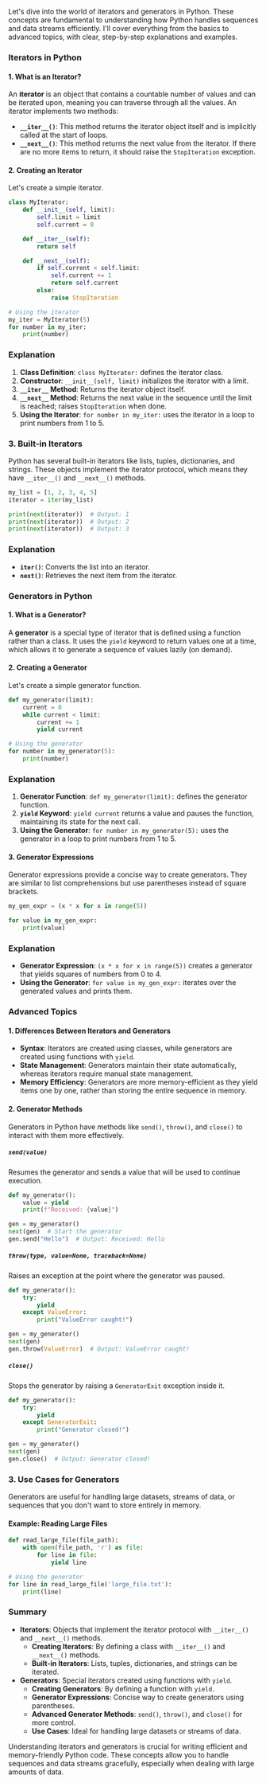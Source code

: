 Let's dive into the world of iterators and generators in Python. These concepts are fundamental to understanding how Python handles sequences and data streams efficiently. I'll cover everything from the basics to advanced topics, with clear, step-by-step explanations and examples.

### Iterators in Python

#### 1. What is an Iterator?

An **iterator** is an object that contains a countable number of values and can be iterated upon, meaning you can traverse through all the values. An iterator implements two methods:

- **`__iter__()`**: This method returns the iterator object itself and is implicitly called at the start of loops.
- **`__next__()`**: This method returns the next value from the iterator. If there are no more items to return, it should raise the `StopIteration` exception.

#### 2. Creating an Iterator

Let's create a simple iterator.

```python
class MyIterator:
    def __init__(self, limit):
        self.limit = limit
        self.current = 0

    def __iter__(self):
        return self

    def __next__(self):
        if self.current < self.limit:
            self.current += 1
            return self.current
        else:
            raise StopIteration

# Using the iterator
my_iter = MyIterator(5)
for number in my_iter:
    print(number)
```

### Explanation

1. **Class Definition**: `class MyIterator:` defines the iterator class.
2. **Constructor**: `__init__(self, limit)` initializes the iterator with a limit.
3. **`__iter__` Method**: Returns the iterator object itself.
4. **`__next__` Method**: Returns the next value in the sequence until the limit is reached; raises `StopIteration` when done.
5. **Using the Iterator**: `for number in my_iter:` uses the iterator in a loop to print numbers from 1 to 5.

### 3. Built-in Iterators

Python has several built-in iterators like lists, tuples, dictionaries, and strings. These objects implement the iterator protocol, which means they have `__iter__()` and `__next__()` methods.

```python
my_list = [1, 2, 3, 4, 5]
iterator = iter(my_list)

print(next(iterator))  # Output: 1
print(next(iterator))  # Output: 2
print(next(iterator))  # Output: 3
```

### Explanation

- **`iter()`**: Converts the list into an iterator.
- **`next()`**: Retrieves the next item from the iterator.

### Generators in Python

#### 1. What is a Generator?

A **generator** is a special type of iterator that is defined using a function rather than a class. It uses the `yield` keyword to return values one at a time, which allows it to generate a sequence of values lazily (on demand).

#### 2. Creating a Generator

Let's create a simple generator function.

```python
def my_generator(limit):
    current = 0
    while current < limit:
        current += 1
        yield current

# Using the generator
for number in my_generator(5):
    print(number)
```

### Explanation

1. **Generator Function**: `def my_generator(limit):` defines the generator function.
2. **`yield` Keyword**: `yield current` returns a value and pauses the function, maintaining its state for the next call.
3. **Using the Generator**: `for number in my_generator(5):` uses the generator in a loop to print numbers from 1 to 5.

#### 3. Generator Expressions

Generator expressions provide a concise way to create generators. They are similar to list comprehensions but use parentheses instead of square brackets.

```python
my_gen_expr = (x * x for x in range(5))

for value in my_gen_expr:
    print(value)
```

### Explanation

- **Generator Expression**: `(x * x for x in range(5))` creates a generator that yields squares of numbers from 0 to 4.
- **Using the Generator**: `for value in my_gen_expr:` iterates over the generated values and prints them.

### Advanced Topics

#### 1. Differences Between Iterators and Generators

- **Syntax**: Iterators are created using classes, while generators are created using functions with `yield`.
- **State Management**: Generators maintain their state automatically, whereas iterators require manual state management.
- **Memory Efficiency**: Generators are more memory-efficient as they yield items one by one, rather than storing the entire sequence in memory.

#### 2. Generator Methods

Generators in Python have methods like `send()`, `throw()`, and `close()` to interact with them more effectively.

##### `send(value)`

Resumes the generator and sends a value that will be used to continue execution.

```python
def my_generator():
    value = yield
    print(f"Received: {value}")

gen = my_generator()
next(gen)  # Start the generator
gen.send("Hello")  # Output: Received: Hello
```

##### `throw(type, value=None, traceback=None)`

Raises an exception at the point where the generator was paused.

```python
def my_generator():
    try:
        yield
    except ValueError:
        print("ValueError caught!")

gen = my_generator()
next(gen)
gen.throw(ValueError)  # Output: ValueError caught!
```

##### `close()`

Stops the generator by raising a `GeneratorExit` exception inside it.

```python
def my_generator():
    try:
        yield
    except GeneratorExit:
        print("Generator closed!")

gen = my_generator()
next(gen)
gen.close()  # Output: Generator closed!
```

### 3. Use Cases for Generators

Generators are useful for handling large datasets, streams of data, or sequences that you don't want to store entirely in memory.

#### Example: Reading Large Files

```python
def read_large_file(file_path):
    with open(file_path, 'r') as file:
        for line in file:
            yield line

# Using the generator
for line in read_large_file('large_file.txt'):
    print(line)
```

### Summary

- **Iterators**: Objects that implement the iterator protocol with `__iter__()` and `__next__()` methods.
  - **Creating Iterators**: By defining a class with `__iter__()` and `__next__()` methods.
  - **Built-in Iterators**: Lists, tuples, dictionaries, and strings can be iterated.
- **Generators**: Special iterators created using functions with `yield`.
  - **Creating Generators**: By defining a function with `yield`.
  - **Generator Expressions**: Concise way to create generators using parentheses.
  - **Advanced Generator Methods**: `send()`, `throw()`, and `close()` for more control.
  - **Use Cases**: Ideal for handling large datasets or streams of data.

Understanding iterators and generators is crucial for writing efficient and memory-friendly Python code. These concepts allow you to handle sequences and data streams gracefully, especially when dealing with large amounts of data.
